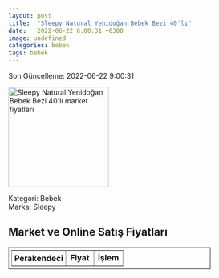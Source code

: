 ```yaml
---
layout: post
title:  "Sleepy Natural Yenidoğan Bebek Bezi 40'lı"
date:   2022-06-22 6:00:31 +0300
image: undefined
categories: bebek
tags: bebek
---
```


Son Güncelleme: 2022-06-22 9:00:31

<img src="undefined" width="200" alt="Sleepy Natural Yenidoğan Bebek Bezi 40'lı market fiyatları" />

Kategori: Bebek
<br />
Marka: Sleepy

<h2>Market ve Online Satış Fiyatları</h2>

<table border="1" style="padding: 5px;width:80%;">
  <tr>
    <td style="padding: 5px;"><strong>Perakendeci</strong></td>
    <td><strong>Fiyat</strong></td>
    <td><strong>İşlem</strong></td>
  </tr>
  
</table>
